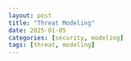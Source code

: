 ```yaml
---
layout: post
title: "Threat Modeling"
date: 2025-01-05
categories: [security, modeling]
tags: [threat, modeling]
---
```

